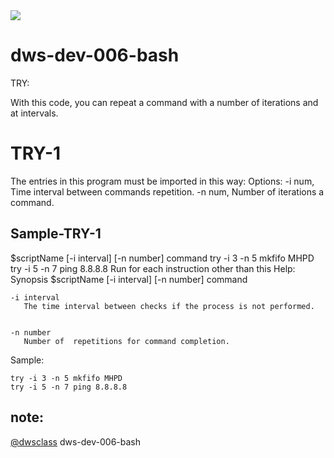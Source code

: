 <a href="https://github.com/ghost1372">
<img align="center" src="https://github-readme-stats.vercel.app/api?username=ghost1372&show_icons=true&count_private=true&include_all_commits=true" /></a>

# dws-dev-006-bash
TRY:

With  this  code,  you  can  repeat  a  command  with  a number  of iterations  and  at  intervals.


# TRY-1

The  entries  in  this  program  must  be  imported  in  this  way:
Options:
-i num, Time  interval  between  commands  repetition.
-n num, Number  of iterations  a  command.


## Sample-TRY-1
$scriptName [-i interval] [-n number] command
try -i 3 -n 5 mkfifo MHPD
try -i 5 -n 7 ping 8.8.8.8
Run  for  each  instruction  other  than  this  Help:
Synopsis
    $scriptName [-i interval] [-n number] command


    -i interval
	   The time interval between checks if the process is not performed.
        

    -n number
	   Number of  repetitions for command completion.
        
Sample:
	
	try -i 3 -n 5 mkfifo MHPD
	try -i 5 -n 7 ping 8.8.8.8
	
## note:
 [@dwsclass](https://github.com/dwsclass/) dws-dev-006-bash
